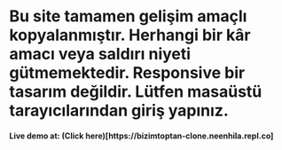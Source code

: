 # Bu site tamamen gelişim amaçlı kopyalanmıştır. Herhangi bir kâr amacı veya saldırı niyeti gütmemektedir. Responsive bir tasarım değildir. Lütfen masaüstü tarayıcılarından giriş yapınız.


<h4>Live demo at: (Click here)[https://bizimtoptan-clone.neenhila.repl.co]</h4>
